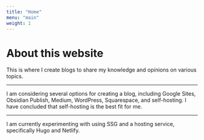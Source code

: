 ```yaml
---
title: "Home"
menu: "main"
weight: 1
---
```


# About this website

This is where I create blogs to share my knowledge and opinions on various topics.

---

I am considering several options for creating a blog, including Google Sites, Obsidian Publish, Medium, WordPress, Squarespace, and self-hosting. I have concluded that self-hosting is the best fit for me.

---

I am currently experimenting with using SSG and a hosting service, specifically Hugo and Netlify.